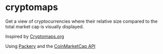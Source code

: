 # cryptomaps

Get a view of cryptocurrencies where their relative size compared to the total market cap is visually displayed.

Inspired by [Cryptomaps.org](http://cryptomaps.org/)

Using [Packery](https://github.com/metafizzy/packery) and the [CoinMarketCap API](http://coinmarketcap.com/)
